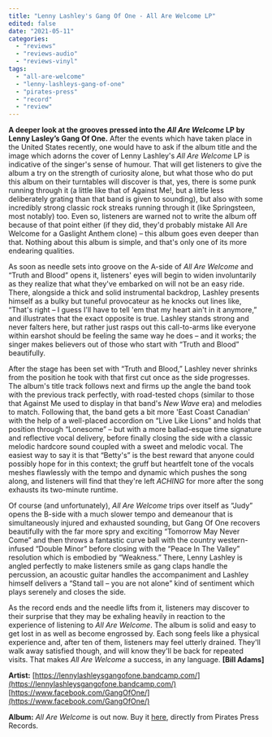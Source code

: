 ```yaml
---
title: "Lenny Lashley's Gang Of One - All Are Welcome LP"
edited: false
date: "2021-05-11"
categories:
  - "reviews"
  - "reviews-audio"
  - "reviews-vinyl"
tags:
  - "all-are-welcome"
  - "lenny-lashleys-gang-of-one"
  - "pirates-press"
  - "record"
  - "review"
---
```


**A deeper look at the grooves pressed into the _All Are Welcome_ LP by Lenny Lasley’s Gang Of One.** After the events which have taken place in the United States recently, one would have to ask if the album title and the image which adorns the cover of Lenny Lashley's _All Are Welcome_ LP is indicative of the singer's sense of humour. That will get listeners to give the album a try on the strength of curiosity alone, but what those who do put this album on their turntables will discover is that, yes, there is some punk running through it (a little like that of Against Me!, but a little less deliberately grating than that band is given to sounding), but also with some incredibly strong classic rock streaks running through it (like Springsteen, most notably) too. Even so, listeners are warned not to write the album off because of that point either (if they did, they'd probably mistake All Are Welcome for a Gaslight Anthem clone) – this album goes even deeper than that. Nothing about this album is simple, and that's only one of its more endearing qualities.

As soon as needle sets into groove on the A-side of _All Are Welcome_ and “Truth and Blood” opens it, listeners' eyes will begin to widen involuntarily as they realize that what they've embarked on will not be an easy ride. There, alongside a thick and solid instrumental backdrop, Lashley presents himself as a bulky but tuneful provocateur as he knocks out lines like, “That's right – I guess I'll have to tell 'em that my heart ain't in it anymore,” and illustrates that the exact opposite is true. Lashley stands strong and never falters here, but rather just rasps out this call-to-arms like everyone within earshot should be feeling the same way he does – and it works; the singer makes believers out of those who start with “Truth and Blood” beautifully.

After the stage has been set with “Truth and Blood,” Lashley never shrinks from the position he took with that first cut once as the side progresses. The album's title track follows next and firms up the angle the band took with the previous track perfectly, with road-tested chops (similar to those that Against Me used to display in that band's _New Wave_ era) and melodies to match. Following that, the band gets a bit more 'East Coast Canadian' with the help of a well-placed accordion on “Live Like Lions” and holds that position through “Lonesome” – but with a more ballad-esque time signature and reflective vocal delivery, before finally closing the side with a classic melodic hardcore sound coupled with a sweet and melodic vocal. The easiest way to say it is that “Betty's” is the best reward that anyone could possibly hope for in this context; the gruff but heartfelt tone of the vocals meshes flawlessly with the tempo and dynamic which pushes the song along, and listeners will find that they're left _ACHING_ for more after the song exhausts its two-minute runtime.

Of course (and unfortunately), _All Are Welcome_ trips over itself as “Judy” opens the B-side with a much slower tempo and demeanour that is simultaneously injured and exhausted sounding, but Gang Of One recovers beautifully with the far more spry and exciting “Tomorrow May Never Come” and then throws a fantastic curve ball with the country western-infused “Double Minor” before closing with the “Peace In The Valley” resolution which is embodied by “Weakness.” There, Lenny Lashley is angled perfectly to make listeners smile as gang claps handle the percussion, an acoustic guitar handles the accompaniment and Lashley himself delivers a “Stand tall – you are not alone” kind of sentiment which plays serenely and closes the side.

As the record ends and the needle lifts from it, listeners may discover to their surprise that they may be exhaling heavily in reaction to the experience of listening to _All Are Welcome_. The album is solid and easy to get lost in as well as become engrossed by. Each song feels like a physical experience and, after ten of them, listeners may feel utterly drained. They'll walk away satisfied though, and will know they'll be back for repeated visits. That makes _All Are Welcome_ a success, in any language. **\[Bill Adams\]**

**Artist:** [https://lennylashleysgangofone.bandcamp.com/](https://lennylashleysgangofone.bandcamp.com/) [https://www.facebook.com/GangOfOne/](https://www.facebook.com/GangOfOne/)

**Album:** _All Are Welcome_ is out now. Buy it [here](https://shop.piratespressrecords.com/products/lenny-lashleys-gang-of-one-all-are-welcome), directly from Pirates Press Records.
